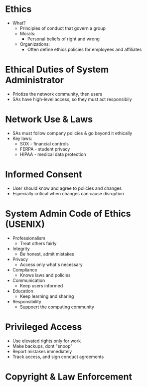 # Ethics
- What?
	- Principles of conduct that govern a group
	- Morals:
		- Personal beliefs of right and wrong
	- Organizations:
		- Often define ethics policies for employees and affiliates

# Ethical Duties of System Administrator
- Priotize the network community, then users
- SAs have high-level access, so they must act responsibily

# Network Use & Laws
- SAs must follow company policies & go beyond it ethically
- Key laws:
	- SOX - financial controls
	- FERPA - student privacy
	- HIPAA - medical data protection

# Informed Consent
- User should know and agree to policies and changes
- Especially critical when changes can cause disruption

# System Admin Code of Ethics (USENIX)
- Professionalism
	- Treat others fairly
- Integrity
	- Be honest, admit mistakes
- Privacy
	- Access only what's necessary
- Compliance
	- Knows laws and policies
- Communication
	- Keep users informed
- Education
	- Keep learning and sharing
- Responsibility
	- Suppoert the computing community

# Privileged Access
- Use elevated rights only for work
- Make backups, dont "snoop"
- Report mistakes immediately
- Track access, and sign conduct agreements

# Copyright & Law Enforcement
